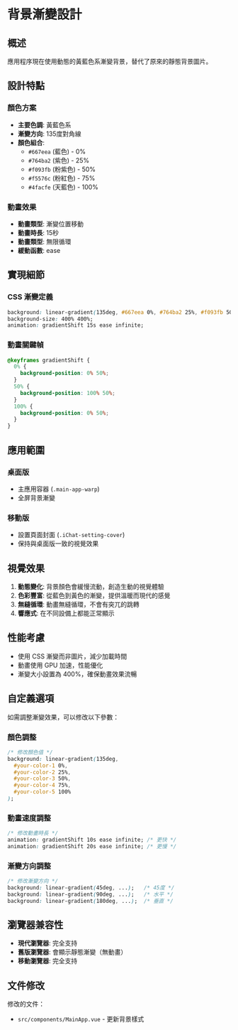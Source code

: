 # 背景漸變設計

## 概述

應用程序現在使用動態的黃藍色系漸變背景，替代了原來的靜態背景圖片。

## 設計特點

### 顏色方案
- **主要色調**: 黃藍色系
- **漸變方向**: 135度對角線
- **顏色組合**:
  - `#667eea` (藍色) - 0%
  - `#764ba2` (紫色) - 25%
  - `#f093fb` (粉紫色) - 50%
  - `#f5576c` (粉紅色) - 75%
  - `#4facfe` (天藍色) - 100%

### 動畫效果
- **動畫類型**: 漸變位置移動
- **動畫時長**: 15秒
- **動畫類型**: 無限循環
- **緩動函數**: ease

## 實現細節

### CSS 漸變定義
```css
background: linear-gradient(135deg, #667eea 0%, #764ba2 25%, #f093fb 50%, #f5576c 75%, #4facfe 100%);
background-size: 400% 400%;
animation: gradientShift 15s ease infinite;
```

### 動畫關鍵幀
```css
@keyframes gradientShift {
  0% {
    background-position: 0% 50%;
  }
  50% {
    background-position: 100% 50%;
  }
  100% {
    background-position: 0% 50%;
  }
}
```

## 應用範圍

### 桌面版
- 主應用容器 (`.main-app-warp`)
- 全屏背景漸變

### 移動版
- 設置頁面封面 (`.iChat-setting-cover`)
- 保持與桌面版一致的視覺效果

## 視覺效果

1. **動態變化**: 背景顏色會緩慢流動，創造生動的視覺體驗
2. **色彩豐富**: 從藍色到黃色的漸變，提供溫暖而現代的感覺
3. **無縫循環**: 動畫無縫循環，不會有突兀的跳轉
4. **響應式**: 在不同設備上都能正常顯示

## 性能考慮

- 使用 CSS 漸變而非圖片，減少加載時間
- 動畫使用 GPU 加速，性能優化
- 漸變大小設置為 400%，確保動畫效果流暢

## 自定義選項

如需調整漸變效果，可以修改以下參數：

### 顏色調整
```css
/* 修改顏色值 */
background: linear-gradient(135deg, 
  #your-color-1 0%, 
  #your-color-2 25%, 
  #your-color-3 50%, 
  #your-color-4 75%, 
  #your-color-5 100%
);
```

### 動畫速度調整
```css
/* 修改動畫時長 */
animation: gradientShift 10s ease infinite; /* 更快 */
animation: gradientShift 20s ease infinite; /* 更慢 */
```

### 漸變方向調整
```css
/* 修改漸變方向 */
background: linear-gradient(45deg, ...);   /* 45度 */
background: linear-gradient(90deg, ...);   /* 水平 */
background: linear-gradient(180deg, ...);  /* 垂直 */
```

## 瀏覽器兼容性

- **現代瀏覽器**: 完全支持
- **舊版瀏覽器**: 會顯示靜態漸變（無動畫）
- **移動瀏覽器**: 完全支持

## 文件修改

修改的文件：
- `src/components/MainApp.vue` - 更新背景樣式
